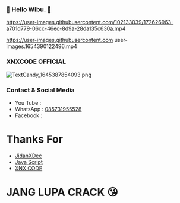 ### 👋 Hello Wibu. [🗿]()


https://user-images.githubusercontent.com/102133039/172626963-a701d779-06cc-46ec-8d9a-28da135c630a.mp4




https://user-images.githubusercontent.com user-images.1654390122496.mp4

### XNXCODE OFFICIAL
![TextCandy_1645387854093 png](https://user-images.githubusercontent.com/92802033/158568770-86c76f29-75c0-4449-88e8-6736018f5474.png)

### Contact & Social Media
- You Tube : []()
- WhatsApp : [085731955528]()
- Facebook : []()


<!---
JidanXDec/JidanXDec is a ✨ special ✨ repository because its `README.md` (this file) appears on your GitHub profile.
You can click the Preview link to take a look at your changes.
--->
# Thanks For 
- [JidanXDec]()
- [Java Script]()
- [XNX CODE]() 

# JANG LUPA CRACK 😘
